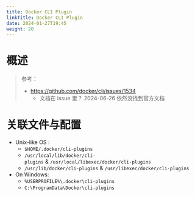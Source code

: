 ```yaml
---
title: Docker CLI Plugin
linkTitle: Docker CLI Plugin
date: 2024-01-27T19:45
weight: 20
---
```


# 概述

> 参考：
> 
> - https://github.com/docker/cli/issues/1534
>   - 文档在 issue 里？ 2024-06-26 依然没找到官方文档


# 关联文件与配置


- Unix-like OS :
  - `$HOME/.docker/cli-plugins`
  - `/usr/local/lib/docker/cli-plugins` & `/usr/local/libexec/docker/cli-plugins`
  - `/usr/lib/docker/cli-plugins` & `/usr/libexec/docker/cli-plugins`
- On Windows:
  - `%USERPROFILE%\.docker\cli-plugins`
  - `C:\ProgramData\Docker\cli-plugins`